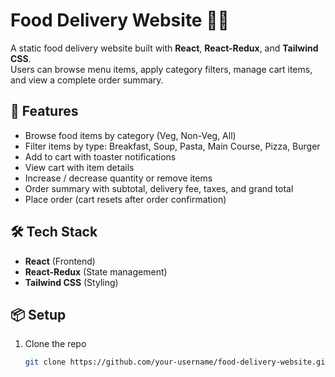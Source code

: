 # Food Delivery Website 🍔🍕

A static food delivery website built with **React**, **React-Redux**, and **Tailwind CSS**.  
Users can browse menu items, apply category filters, manage cart items, and view a complete order summary.

## 🚀 Features
- Browse food items by category (Veg, Non-Veg, All)
- Filter items by type: Breakfast, Soup, Pasta, Main Course, Pizza, Burger
- Add to cart with toaster notifications
- View cart with item details
- Increase / decrease quantity or remove items
- Order summary with subtotal, delivery fee, taxes, and grand total
- Place order (cart resets after order confirmation)

## 🛠 Tech Stack
- **React** (Frontend)
- **React-Redux** (State management)
- **Tailwind CSS** (Styling)

## 📦 Setup
1. Clone the repo
   ```bash
   git clone https://github.com/your-username/food-delivery-website.git

